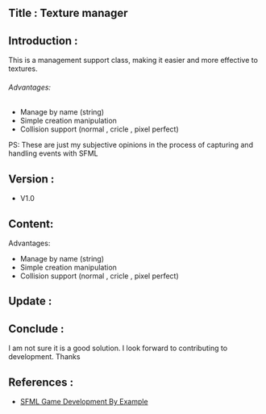 ## Title : Texture manager 

## Introduction :

This is a management support class, making it easier and more effective to textures.

###### Advantages:
- Manage by name (string)
- Simple creation manipulation
- Collision support (normal , cricle , pixel perfect)

PS: These are just my subjective opinions in the process of capturing and handling events with SFML
## Version :
- V1.0 
## Content:

Advantages:</br>
- Manage by name (string)
- Simple creation manipulation
- Collision support (normal , cricle , pixel perfect)

## Update : 

## Conclude :
I am not sure it is a good solution. I look forward to contributing to development. Thanks

## References :
- [SFML Game Development By Example](https://www.amazon.com/SFML-Development-Example-Raimondas-Pupius/dp/1785287346)



